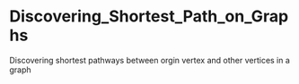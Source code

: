 # Discovering_Shortest_Path_on_Graphs
Discovering shortest pathways between orgin vertex and other vertices in a graph 
